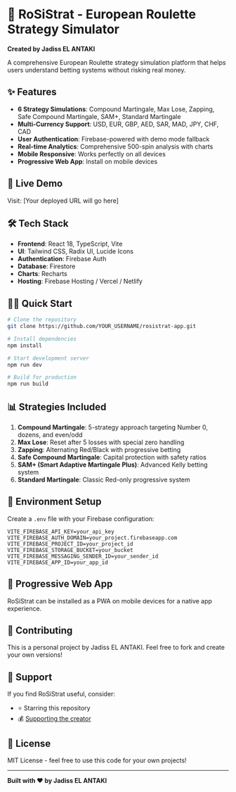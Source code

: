 # 🎰 RoSiStrat - European Roulette Strategy Simulator

**Created by Jadiss EL ANTAKI**

A comprehensive European Roulette strategy simulation platform that helps users understand betting systems without risking real money.

## ✨ Features

- **6 Strategy Simulations**: Compound Martingale, Max Lose, Zapping, Safe Compound Martingale, SAM+, Standard Martingale
- **Multi-Currency Support**: USD, EUR, GBP, AED, SAR, MAD, JPY, CHF, CAD
- **User Authentication**: Firebase-powered with demo mode fallback
- **Real-time Analytics**: Comprehensive 500-spin analysis with charts
- **Mobile Responsive**: Works perfectly on all devices
- **Progressive Web App**: Install on mobile devices

## 🚀 Live Demo

Visit: [Your deployed URL will go here]

## 🛠️ Tech Stack

- **Frontend**: React 18, TypeScript, Vite
- **UI**: Tailwind CSS, Radix UI, Lucide Icons
- **Authentication**: Firebase Auth
- **Database**: Firestore
- **Charts**: Recharts
- **Hosting**: Firebase Hosting / Vercel / Netlify

## 🏃‍♂️ Quick Start

```bash
# Clone the repository
git clone https://github.com/YOUR_USERNAME/rosistrat-app.git

# Install dependencies
npm install

# Start development server
npm run dev

# Build for production
npm run build
```

## 📊 Strategies Included

1. **Compound Martingale**: 5-strategy approach targeting Number 0, dozens, and even/odd
2. **Max Lose**: Reset after 5 losses with special zero handling
3. **Zapping**: Alternating Red/Black with progressive betting
4. **Safe Compound Martingale**: Capital protection with safety ratios
5. **SAM+ (Smart Adaptive Martingale Plus)**: Advanced Kelly betting system
6. **Standard Martingale**: Classic Red-only progressive system

## 🔧 Environment Setup

Create a `.env` file with your Firebase configuration:

```env
VITE_FIREBASE_API_KEY=your_api_key
VITE_FIREBASE_AUTH_DOMAIN=your_project.firebaseapp.com
VITE_FIREBASE_PROJECT_ID=your_project_id
VITE_FIREBASE_STORAGE_BUCKET=your_bucket
VITE_FIREBASE_MESSAGING_SENDER_ID=your_sender_id
VITE_FIREBASE_APP_ID=your_app_id
```

## 📱 Progressive Web App

RoSiStrat can be installed as a PWA on mobile devices for a native app experience.

## 🤝 Contributing

This is a personal project by Jadiss EL ANTAKI. Feel free to fork and create your own versions!

## 💝 Support

If you find RoSiStrat useful, consider:

- ⭐ Starring this repository
- 💰 [Supporting the creator](https://paypal.me/JadissEL?country.x=GR&locale.x=en_US)

## 📄 License

MIT License - feel free to use this code for your own projects!

---

**Built with ❤️ by Jadiss EL ANTAKI**
